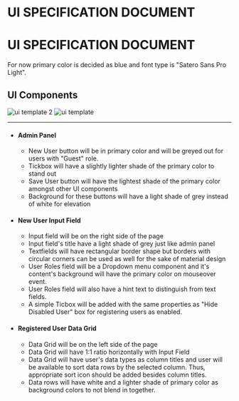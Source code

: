 # UI SPECIFICATION DOCUMENT 
  
  # UI SPECIFICATION DOCUMENT 
 
 For now primary color is decided as blue and font type is "Satero Sans Pro Light".
 
 
  ## UI Components

  ![ui template 2](https://user-images.githubusercontent.com/91535994/168990355-4b018142-7d99-45e6-816c-9ed383b98f7b.png)
![ui template](https://user-images.githubusercontent.com/91535994/168990359-7010d65a-a5f8-47d8-8900-9d6a536858bd.png)


  ***
  
- #### Admin Panel
 
  - New User button will be in primary color and will be greyed out for users with "Guest" role.
  - Tickbox will have a slightly lighter shade of the primary color to stand out
  - Save User button will have the lightest shade of the primary color amongst other UI components
  - Background for these buttons will have a light shade of grey instead of white for elevation
- #### New User Input Field
  - Input field will be on the right side of the page 
  -  Input field's title have a light shade of grey just like admin panel
  -  Textfields will have rectangular border shape but borders with circular corners can be used as well for the sake of material design
  -  User Roles field will be a Dropdown menu component and it's content's background will have the primary color on mouseover event.
  -  User Roles field will also have a hint text to distinguish from text fields.
  -  A simple Ticbox will be added with the same properties as "Hide Disabled User" box for registering users as enabled.
- #### Registered User Data Grid
  - Data Grid will be on the left side of the page
  - Data Grid will have 1:1 ratio horizontally with Input Field
  - Data Grid will have user's data types as column titles and user will be available to sort data rows by the selected column. Thus, appropriate sort icon should be added besides column titles.
  - Data rows will have white and a lighter shade of primary color as background colors to not blend in together. 
